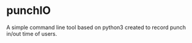 punchIO
=======

A simple command line tool based on python3 created to record punch in/out time of users.
